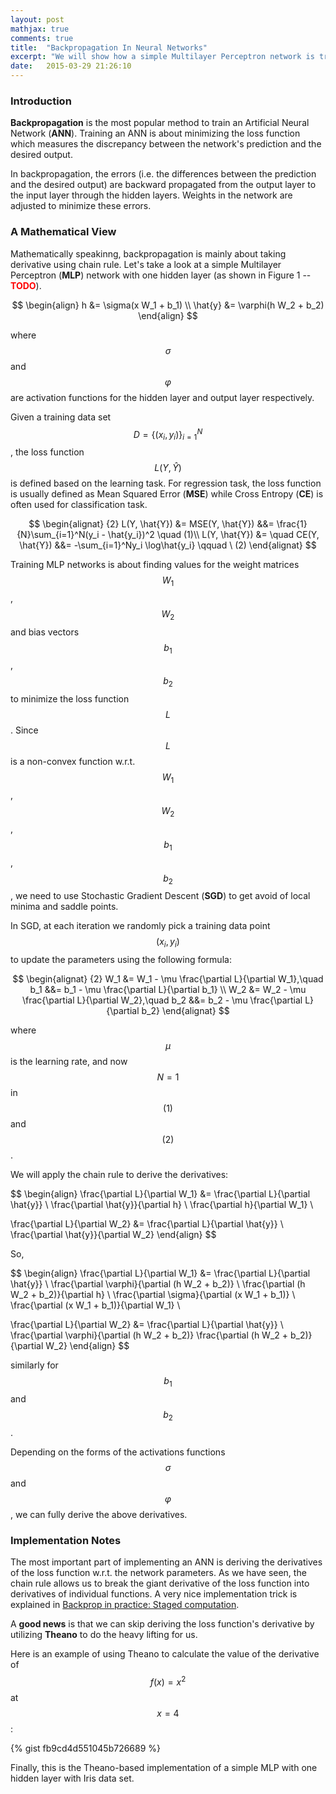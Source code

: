 ```yaml
---
layout: post
mathjax: true
comments: true
title:  "Backpropagation In Neural Networks"
excerpt: "We will show how a simple Multilayer Perceptron network is trained using backpropagation."
date:   2015-03-29 21:26:10
---
```

### Introduction
**Backpropagation** is the most popular method to train an Artificial Neural Network (**ANN**). Training an ANN is about
minimizing the loss function which measures the discrepancy between the network's prediction and the desired output. 

In backpropagation, the errors (i.e. the differences between the prediction and the desired output) are backward propagated
from the output layer to the input layer through the hidden layers. Weights in the network are adjusted to minimize these errors.

### A Mathematical View
Mathematically speakinng, backpropagation is mainly about taking derivative using chain rule. Let's take a look at 
a simple Multilayer Perceptron (**MLP**) network with one hidden layer (as shown in Figure 1 -- 
<span style="color: red; font-weight: bold;">TODO</span>).

$$
\begin{align}
h &= \sigma(x W_1 + b_1) \\
\hat{y} &= \varphi(h W_2 + b_2)
\end{align}
$$

where $$\sigma$$ and $$\varphi$$ are activation functions for the hidden layer and output layer respectively.

Given a training data set $$D = \{(x_i, y_i)\}_{i=1}^N$$, the loss function $$L(Y, \hat{Y})$$ is defined based on the learning task. 
For regression task, the loss function is usually defined as Mean Squared Error (**MSE**) while Cross Entropy (**CE**) 
is often used for classification task.  

$$
\begin{alignat} {2}
L(Y, \hat{Y}) &= MSE(Y, \hat{Y}) &&= \frac{1}{N}\sum_{i=1}^N(y_i - \hat{y_i})^2 \quad (1)\\
L(Y, \hat{Y}) &= \quad CE(Y, \hat{Y})  &&= -\sum_{i=1}^Ny_i \log\hat{y_i} \qquad \ (2)
\end{alignat}
$$

Training MLP networks is about finding values for the weight matrices $$W_1$$, $$W_2$$ and bias vectors $$b_1$$, $$b_2$$ to minimize 
the loss function $$L$$. Since $$L$$ is a non-convex function w.r.t. $$W_1$$, $$W_2$$, $$b_1$$, $$b_2$$, we need to use
Stochastic Gradient Descent (**SGD**) to get avoid of local minima and saddle points. 

In SGD, at each iteration we randomly pick a training data point $$(x_i, y_i)$$ to update the parameters using the following formula:

$$
\begin{alignat} {2}
W_1 &= W_1 - \mu \frac{\partial L}{\partial W_1},\quad b_1 &&= b_1 - \mu \frac{\partial L}{\partial b_1} \\
W_2 &= W_2 - \mu \frac{\partial L}{\partial W_2},\quad b_2 &&= b_2 - \mu \frac{\partial L}{\partial b_2}
\end{alignat}
$$

where $$\mu$$ is the learning rate, and now $$N=1$$ in $$(1)$$ and $$(2)$$.

We will apply the chain rule to derive the derivatives:

$$
\begin{align}
\frac{\partial L}{\partial W_1} 
    &= \frac{\partial L}{\partial \hat{y}} \ \frac{\partial \hat{y}}{\partial h} \ \frac{\partial h}{\partial W_1} \\ 

\frac{\partial L}{\partial W_2} 
    &= \frac{\partial L}{\partial \hat{y}} \ \frac{\partial \hat{y}}{\partial W_2}
\end{align}
$$

So,

$$
\begin{align}
\frac{\partial L}{\partial W_1} 
   &= \frac{\partial L}{\partial \hat{y}} \ \frac{\partial \varphi}{\partial (h W_2 + b_2)} \ 
       \frac{\partial (h W_2 + b_2)}{\partial h} \ \frac{\partial \sigma}{\partial (x W_1 + b_1)} \ \frac{\partial (x W_1 + b_1)}{\partial W_1} \\

\frac{\partial L}{\partial W_2}
   &= \frac{\partial L}{\partial \hat{y}} \ \frac{\partial \varphi}{\partial (h W_2 + b_2)}
       \frac{\partial (h W_2 + b_2)}{\partial W_2}
\end{align}
$$

similarly for $$b_1$$ and $$b_2$$.

Depending on the forms of the activations functions $$\sigma$$ and $$\varphi$$, we can fully derive the above derivatives.

### Implementation Notes
The most important part of implementing an ANN is deriving the derivatives of the loss function w.r.t. the network parameters. 
As we have seen, the chain rule allows us to break the giant derivative of the loss function into derivatives of individual functions.
A very nice implementation trick is explained in [Backprop in practice: Staged computation](//http://cs231n.github.io/optimization-2). 

A **good news** is that we can skip deriving the loss function's derivative by utilizing **Theano** to do the heavy lifting for us.

Here is an example of using Theano to calculate the value of the derivative of $$f(x) = x^2$$ at $$x = 4$$:

{% gist fb9cd4d551045b726689 %}

Finally, this is the Theano-based implementation of a simple MLP with one hidden layer with Iris data set.

